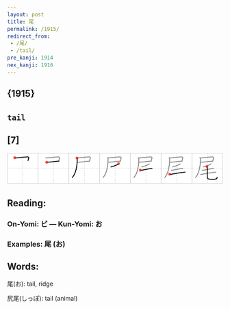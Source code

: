 ```yaml
---
layout: post
title: 尾
permalink: /1915/
redirect_from:
 - /尾/
 - /tail/
pre_kanji: 1914
nex_kanji: 1916
---
```


## {1915}

## `tail`

## [7]

<div class="stroke"><img src="../images/E5B0BE.png" /></div>

## Reading:

### On-Yomi: ビ &mdash; Kun-Yomi: お

### Examples: 尾 (お)

## Words:

尾(お): tail, ridge

尻尾(しっぽ): tail (animal)
